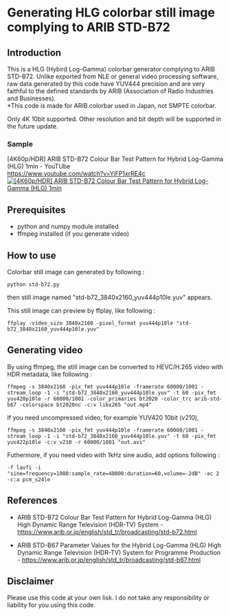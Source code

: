 # Generating HLG colorbar still image complying to ARIB STD-B72

## Introduction

This is a HLG (Hybird Log-Gamma) colorbar generator complying to ARIB STD-B72. Unlike exported from NLE or general video processing software, raw data generated by this code have YUV444 precision and are very faithful to the defined standards by ARIB (Association of Radio Industries and Businesses).  
*This code is made for ARIB colorbar used in Japan, not SMPTE colorbar.

Only 4K 10bit supported. Other resolution and bit depth will be supported in the future update.

### Sample
[4K60p/HDR] ARIB STD-B72 Colour Bar Test Pattern for Hybrid Log-Gamma (HLG) 1min - YouTUbe  
https://www.youtube.com/watch?v=YiFP1xrRE4c  
[![[4K60p/HDR] ARIB STD-B72 Colour Bar Test Pattern for Hybrid Log-Gamma (HLG) 1min](https://img.youtube.com/vi/YiFP1xrRE4c/1.jpg)](https://www.youtube.com/watch?v=YiFP1xrRE4c "[4K60p/HDR] ARIB STD-B72 Colour Bar Test Pattern for Hybrid Log-Gamma (HLG) 1min")

## Prerequisites

- python and numpy module installed
- ffmpeg installed (if you generate video)

## How to use

Colorbar still image can generated by following :
```
python std-b72.py
```

then still image named "std-b72_3840x2160_yuv444p10le.yuv" appears.

This still image can preview by ffplay, like following :
```
ffplay -video_size 3840x2160 -pixel_format yuv444p10le "std-b72_3840x2160_yuv444p10le.yuv"
```

## Generating video

By using ffmpeg, the still image can be converted to HEVC/H.265 video with HDR metadata, like following :
```
ffmpeg -s 3840x2160 -pix_fmt yuv444p10le -framerate 60000/1001 -stream_loop -1 -i "std-b72_3840x2160_yuv444p10le.yuv" -t 60 -pix_fmt yuv420p10le -r 60000/1001 -color_primaries bt2020 -color_trc arib-std-b67 -colorspace bt2020nc -c:v libx265 "out.mp4"
```

If you need uncompressed video, for example YUV420 10bit (v210),
```
ffmpeg -s 3840x2160 -pix_fmt yuv444p10le -framerate 60000/1001 -stream_loop -1 -i "std-b72_3840x2160_yuv444p10le.yuv" -t 60 -pix_fmt yuv422p10le -c:v v210 -r 60000/1001 "out.avi"
```

Futhermore, if you need video with 1kHz sine audio, add options following :
```
-f lavfi -i "sine=frequency=1000:sample_rate=48000:duration=60,volume=-2dB" -ac 2 -c:a pcm_s24le
```

## References
- ARIB STD-B72 Colour Bar Test Pattern for Hybrid Log-Gamma (HLG) High Dynamic Range Television (HDR-TV) System - https://www.arib.or.jp/english/std_tr/broadcasting/std-b72.html

- ARIB STD-B67 Parameter Values for the Hybrid Log-Gamma (HLG) High Dynamic Range Television (HDR-TV) System for Programme Production - https://www.arib.or.jp/english/std_tr/broadcasting/std-b67.html

## Disclaimer
Please use this code at your own lisk. I do not take any responsibility or liability for you using this code.
